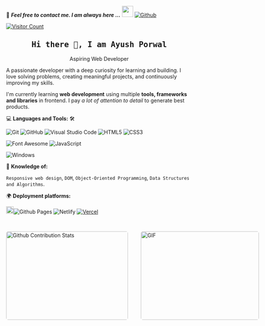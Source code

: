 📝 ***Feel free to contact me. I am always here ...*** <img src="https://media.giphy.com/media/WUlplcMpOCEmTGBtBW/giphy.gif" width="30"> [![Github](https://img.shields.io/github/followers/ayushporwal01?label=Follow%20Me&style=social)](https://github.com/ayushporwal01)

[![Visitor Count](https://profile-counter.glitch.me/ayushporwal01/count.svg)](https://github.com/ayushporwal01)
<br>

<h2 align='center'><samp><strong>Hi there 👋, I am Ayush Porwal</strong></samp></h2>
<!--<h3 align='center'><strong><a href="https://prathameshjadhav.vercel.app/" target="_blank">Portfolio🌐</a></strong></h3>-->
<p align='center'>Aspiring Web Developer</p>


<p align='left'> A passionate developer with a deep curiosity for learning and building. I love solving problems, creating meaningful projects, and continuously improving my skills.</p>

I'm currently learning **web development** using multiple **tools, frameworks and libraries** in frontend. I pay *a lot of attention to detail* to generate best products.

💻 **Languages and Tools:** 🛠️ <br>

![Git](https://img.shields.io/badge/-Git-000000?style=flat&logo=git&logoColor=F05032&labelColor=ffffff)
![GitHub](https://img.shields.io/badge/-GitHub-000000?style=flat&logo=github&logoColor=000000&labelColor=ffffff)
![Visual Studio Code](https://img.shields.io/badge/-VSCode-000000?style=flat&logo=visual-studio-code&labelColor=007ACC)
![HTML5](https://img.shields.io/badge/-HTML5-000000?style=flat&logo=html5&logoColor=ffffff&labelColor=E34F26)
![CSS3](https://img.shields.io/badge/-CSS3-000000?style=flat&logo=css3&logoColor=ffffff&labelColor=1572B6) 
<!--![Sass](https://img.shields.io/badge/-Sass-000000?style=flat&logo=sass&logoColor=ffffff&labelColor=%23CC6699)-->
![Font Awesome](https://img.shields.io/badge/-font%20awesome-000000?style=flat&logo=font-awesome&logoColor=339AF0&labelColor=ffffff)
![JavaScript](https://img.shields.io/badge/-JavaScript-000000?style=flat&logo=javascript)
<!--![jQuery](https://img.shields.io/badge/-jQuery-000000?style=flat&logo=jQuery&logoColor=0769AD&labelColor=ffffff)-->
<!-- ![Bootstrap](https://img.shields.io/badge/-Bootstrap-000000?style=flat&logo=bootstrap&logoColor=ffffff&labelColor=563D7C) -->
<!--![JSON](https://img.shields.io/badge/-JSON-000000?style=flat&logo=JSON&logoColor=000000&labelColor=ffffff)
![React](https://img.shields.io/badge/-React-000000?style=flat&logo=react)
![Redux](https://img.shields.io/badge/-Redux-000000?style=flat&logo=redux&logoColor=764ABC&labelColor=ffffff)
![Nodejs](https://img.shields.io/badge/-Nodejs-000000?style=flat&logo=Node.js)
![NPM](https://img.shields.io/badge/-npm-000000?style=flat&logo=npm&labelColor=ffffff)
<!-- ![socket.io](https://img.shields.io/badge/-Socket.Io-000000?style=flat&logo=socket.io&logoColor=000000&labelColor=ffffff) -->
<!-- ![Jest](https://img.shields.io/badge/-Jest-000000?style=flat&logo=Jest&logoColor=C21325&labelColor=ffffff)
![PostgreSQL](https://img.shields.io/badge/-PostgreSQL-000000?style=flat&logo=postgresql&logoColor=ffffff&labelColor=336791) -->
<!--![MySQL](https://img.shields.io/badge/-MySQL-000000?style=flat&logo=mysql&labelColor=ffffff)
![MongoDB](https://img.shields.io/badge/-MongoDB-000000?style=flat&logo=mongodb&labelColor=ffffff)
<!-- ![Swagger](https://img.shields.io/badge/-Swagger-000000?style=flat&logo=swagger)
![ESlint](https://img.shields.io/badge/-ESlint-000000?style=flat&logo=ESlint&labelColor=4B32C3) -->
![Windows](https://img.shields.io/badge/-Windows-000000?style=flat&logo=windows&logoColor=ffffff&labelColor=0078D6)


🧐 **Knowledge of:**<br>


`Responsive web design`, `DOM`, `Object-Oriented Programming`, `Data Structures and Algorithms`.


🌍 **Deployment platforms:**<br>

<img alt="Github Pages" width="20px" height="20px" src="https://techcrunch.com/wp-content/uploads/2010/07/github-logo.png" />![Github Pages](https://img.shields.io/badge/-Github%20Pages-000000?style=flat&logo=github-pages) ![Netlify](https://img.shields.io/badge/-Netlify-000000?style=flat&logo=netlify&labelColor=000000) [![Vercel](https://img.shields.io/badge/Vercel-%23000000.svg?logo=vercel&logoColor=white)](#)


<!-- 🚩 **Highlights:** <br>
&nbsp;<img src='https://raw.githubusercontent.com/acervenky/animated-github-badges/master/assets/acbadge.gif' style="margin-top: 10px;" width="20px" height="20px">&nbsp;&nbsp;&nbsp;<span>Arctic Code Vault Contributor</span>


📚 **Working on:** <br>

![Github Actions](https://img.shields.io/badge/-Github%20Actions-000000?style=flat&logo=github-actions&logoColor=2088FF&labelColor=ffffff)
![Json Web Tokens](https://img.shields.io/badge/-Json%20Web%20Tokens-000000?style=flat&logo=json-web-tokens&logoColor=ffffff&labelColor=000000)
![Material-UI](https://img.shields.io/badge/-Material%20UI-000000?style=flat&logo=Material%20UI&logoColor=ffffff&labelColor=0081CB) -->


<!-- 🤓 **Interested:** <br>

![React Native](https://img.shields.io/badge/-React%20Native-000000?style=flat&logo=react&labelColor=000000)
![PHP](https://img.shields.io/badge/-PHP-000000?style=flat&logo=PHP&logoColor=5466b8&labelColor=ffffff)
![WordPress](https://img.shields.io/badge/-WordPress-000000?style=flat&logo=wordpress&labelColor=21759B)
![Laravel](https://img.shields.io/badge/-Laravel-000000?style=flat&logo=laravel&logoColor=ffffff&labelColor=FF2D20) -->


<!-- ✅  **GitHub Extra Pins**

[![ReadMe Card](https://github-readme-stats.vercel.app/api/pin/?username=ahmad-sawalqeh&repo=my_resume)](https://github.com/ahmad-sawalqeh/my_resume) -->

</br>
<p style="display: flex; justify-contect: space-between;">
<img style="border-radius: 5px; margin-bottom: 5px" alt="Github Contribution Stats" width="330px" height="240px" src="https://github-contribution-stats.vercel.app/api/?username=ayushporwal01" />
<img style="border-radius: 5px; margin: 0 0 5px 35px;" alt="GIF" width="320px" height="240px" src="https://miro.medium.com/max/875/1*Urc28sbnORGOW5oyohQ06g.gif" />
</p>


<!-- ## 🐦 Latest Tweet
[![](https://gtce.itsvg.in/api?username=https://twitter.com/atharv0777)](https://github.com/VishwaGauravIn/github-twitter-card-embed) -->

<!-- ### ✍️ Random Dev Quote
![](https://quotes-github-readme.vercel.app/api?type=horizontal&theme=radical) -->

